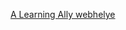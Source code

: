 [A Learning Ally webhelye](http://go.microsoft.com/fwlink/?LinkID=239)

<!--HONumber=May16_HO1-->


